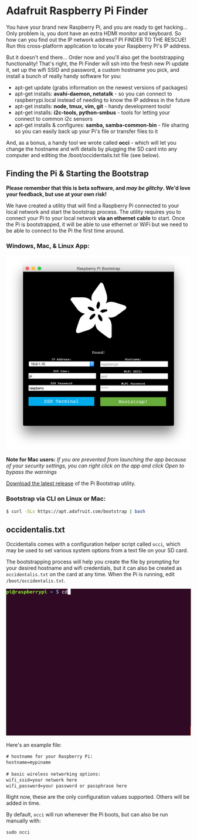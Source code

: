 # Adafruit Raspberry Pi Finder

You have your brand new Raspberry Pi, and you are ready to get hacking... 
Only problem is, you dont have an extra HDMI monitor and keyboard. 
So how can you find out the IP network address? PI FINDER TO THE RESCUE! 
Run this cross-platform application to locate your Raspberry Pi's IP
address.

But it doesn't end there... Order now and you'll also get the bootstrapping
functionality! That's right, the Pi Finder will ssh into the fresh new Pi 
update it, set up the wifi SSID and password, a custom hostname you pick,
and install a bunch of really handy software for you:

  * apt-get update (grabs information on the newest versions of packages)
  * apt-get installs: **avahi-daemon, netatalk** - so you can connect to
    raspberrypi.local instead of needing to know the IP address in the future
  * apt-get installs: **node, tmux, vim, git** - handy development tools! 
  * apt-get installs: **i2c-tools, python-smbus** - tools for letting your
    connect to common i2c sensors
  * apt-get installs & configures: **samba, samba-common-bin** - file sharing
    so you can easily back up your Pi's file or transfer files to it

And, as a bonus, a handy tool we wrote called **occi** - which will let you
change the hostname and wifi details by plugging the SD card into any computer
and editing the /boot/occidentalis.txt file (see below).

## Finding the Pi & Starting the Bootstrap

**Please remember that this is beta software, and _may be glitchy_. We'd
love your feedback, but use at your own risk!**

We have created a utility that will find a Raspberry Pi connected to your
local network and start the bootstrap process. The utility requires you to
connect your Pi to your local network **via an ethernet cable** to start. 
Once the Pi is bootstrapped, it will be able to use ethernet or WiFi but we
need to be able to connect to the Pi the first time around.

### Windows, Mac, & Linux App:

[![finder GUI](/docs/rpi_bootstrap.png?raw=true)][2]

**Note for Mac users:** *If you are prevented from launching the app because of
your security settings, you can right click on the app and click Open to bypass
the warnings*

[Download the latest release][2] of the Pi Bootstrap utility.

### Bootstrap via CLI on Linux or Mac:

```sh
$ curl -SLs https://apt.adafruit.com/bootstrap | bash
```

## occidentalis.txt

Occidentalis comes with a configuration helper script called `occi`, which may
be used to set various system options from a text file on your SD card.

The bootstrapping process will help you create the file by prompting for your
desired hostname and wifi credentials, but it can also be created as
`occidentalis.txt` on the card at any time.  When the Pi is running, edit
`/boot/occidentalis.txt`.

![screencast of opening occidentalis.txt in nano](/docs/edit_occi_settings.gif?raw=true)

Here's an example file:

```
# hostname for your Raspberry Pi:
hostname=mypiname

# basic wireless networking options:
wifi_ssid=your network here
wifi_password=your password or passphrase here
```

Right now, these are the only configuration values supported.  Others will
be added in time.

By default, `occi` will run whenever the Pi boots, but can also be run manually
with:

```
sudo occi
```

[2]: https://github.com/adafruit/Adafruit-Pi-Finder/releases/latest
